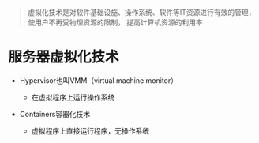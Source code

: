 > 虚拟化技术是对软件基础设施、操作系统、软件等IT资源进行有效的管理，使用户不再受物理资源的限制， 提高计算机资源的利用率

# 服务器虚拟化技术

- Hypervisor也叫VMM（virtual machine monitor）

  - 在虚拟程序上运行操作系统

- Containers容器化技术

  - 虚拟程序上直接运行程序，无操作系统
